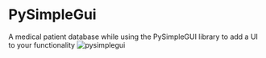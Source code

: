 # PySimpleGui
A medical patient database while using the PySimpleGUI library to add a UI to your functionality
![pysimplegui](https://github.com/Mikedweb/PySimpleGui/assets/42615032/dac4b3e0-8b05-47ff-8921-274293c9bff8)
